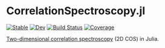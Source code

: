 # CorrelationSpectroscopy.jl

[![Stable](https://img.shields.io/badge/docs-stable-blue.svg)](https://schneiderfelipe.github.io/CorrelationSpectroscopy.jl/stable)
[![Dev](https://img.shields.io/badge/docs-dev-blue.svg)](https://schneiderfelipe.github.io/CorrelationSpectroscopy.jl/dev)
[![Build Status](https://github.com/schneiderfelipe/CorrelationSpectroscopy.jl/workflows/CI/badge.svg)](https://github.com/schneiderfelipe/CorrelationSpectroscopy.jl/actions)
[![Coverage](https://codecov.io/gh/schneiderfelipe/CorrelationSpectroscopy.jl/branch/master/graph/badge.svg)](https://codecov.io/gh/schneiderfelipe/CorrelationSpectroscopy.jl)

[Two-dimensional correlation spectroscopy](https://en.wikipedia.org/wiki/Two-dimensional_correlation_analysis) (2D COS) in Julia.